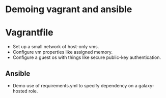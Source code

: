 # Demoing vagrant and ansible

# Vagrantfile

- Set up a small network of host-only vms.
- Configure vm properties like assigned memory.
- Configure a guest os with things like secure public-key authentication.

## Ansible
- Demo use of requirements.yml to specify dependency on a galaxy-hosted role.
